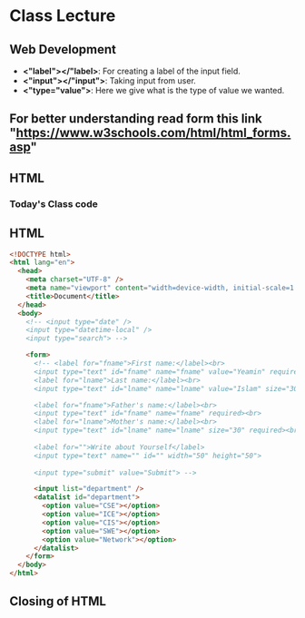 # Class Lecture

## Web Development

- **<"label"></"label>**: For creating a label of the input field.
- **<"input"></"input">**: Taking input from user.
- **<"type="value">**: Here we give what is the type of value we wanted.

## For better understanding read form this link "https://www.w3schools.com/html/html_forms.asp"




## HTML

### Today's Class code


## HTML
```html
<!DOCTYPE html>
<html lang="en">
  <head>
    <meta charset="UTF-8" />
    <meta name="viewport" content="width=device-width, initial-scale=1.0" />
    <title>Document</title>
  </head>
  <body>
    <!-- <input type="date" />
    <input type="datetime-local" />
    <input type="search"> -->

    <form>
      <!-- <label for="fname">First name:</label><br>
      <input type="text" id="fname" name="fname" value="Yeamin" required><br>
      <label for="lname">Last name:</label><br>
      <input type="text" id="lname" name="lname" value="Islam" size="30"><br>

      <label for="fname">Father's name:</label><br>
      <input type="text" id="fname" name="fname" required><br>
      <label for="lname">Mother's name:</label><br>
      <input type="text" id="lname" name="lname" size="30" required><br>
      
      <label for="">Write about Yourself</label>
      <input type="text" name="" id="" width="50" height="50">
      
      <input type="submit" value="Submit"> -->

      <input list="department" />
      <datalist id="department">
        <option value="CSE"></option>
        <option value="ICE"></option>
        <option value="CIS"></option>
        <option value="SWE"></option>
        <option value="Network"></option>
      </datalist>
    </form>
  </body>
</html>


```



## Closing of HTML 